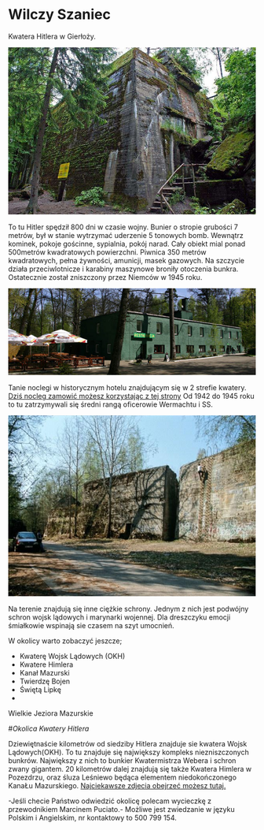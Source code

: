 # Wilczy Szaniec

Kwatera Hitlera w Gierłoży.

![Kwatera Hitlera](wilczy1.jpg)

To tu Hitler spędził 800 dni w czasie wojny. Bunier o stropie grubości 7 metrów, 
był w stanie wytrzymać uderzenie 5 tonowych bomb. Wewnątrz kominek, pokoje gościnne,
sypialnia, pokój narad. Cały obiekt mial ponad 500metrów kwadratowych powierzchni.
Piwnica 350 metrów kwadratowych, pełna żywności, amunicji, masek gazowych. 
Na szczycie działa przeciwlotnicze i karabiny maszynowe broniły otoczenia bunkra.
Ostatecznie został zniszczony przez Niemców w 1945 roku.

![Baza noclegowa](wilczy3.jpg)

Tanie noclegi w historycznym hotelu znajdującym się w 2 strefie kwatery.
[Dziś nocleg zamowić możesz korzystając z tej strony](http://wolfsschanze.pl/ "Tytuł")
Od 1942 do 1945 roku to tu zatrzymywali się średni rangą oficerowie Wermachtu i SS.

![Inne bunkry ciężkie](wilczy2.jpg)

Na terenie znajdują się inne ciężkie schrony. 
Jednym z nich jest podwójny schron wojsk lądowych i marynarki wojennej.
Dla dreszczyku emocji śmiałkowie wspinają sie czasem na szyt umocnień.

W okolicy warto zobaczyć jeszcze;
<ul>
<li>Kwaterę Wojsk Lądowych (OKH)</li>
<li>Kwatere Himlera</li>
<li>Kanał Mazurski</li>
<li>Twierdzę Bojen</li>
<li>Świętą Lipkę<li/li>
</ul>Wielkie Jeziora Mazurskie

#*Okolica Kwatery Hitlera*

Dziewiętnaście kilometrów od siedziby Hitlera znajduje sie kwatera Wojsk Lądowych(OKH).
To tu znajduje się największy kompleks niezniszczonych bunkrów.
Największy z nich to bunkier Kwatermistrza Webera i schron zwany gigantem.
20 kilometrów dalej znajdują się także Kwatera Himlera w Pozezdrzu, 
oraz śluza Leśniewo będąca elementem niedokończonego KanaŁu Mazurskiego.
[Najciekawsze zdjecia obejrzeć możesz tutaj.](https://www.google.pl/search?q=mamerki&biw=1127&bih=588&tbm=isch&imgil=jmcxDgDIe5TFNM%253A%253BSYFTjyyEmyisoM%253Bhttp%25253A%25252F%25252Fmazury.info.pl%25252Fatrakcje%25252Fmamerki%25252F&source=iu&pf=m&fir=jmcxDgDIe5TFNM%253A%252CSYFTjyyEmyisoM%252C_&usg=__mLqd9_wVclRRaZ0Fm3VHNy8vfiA%3D&dpr=1&ved=0ahUKEwiH4t_ij9DMAhVD_iwKHYaXC4EQyjcILA&ei=hiYyV4eHF8P8swGGr66ICA#imgrc=jmcxDgDIe5TFNM%3A)

-Jeśli checie Państwo odwiedzić okolicę polecam wycieczkę z przewodnikiem Marcinem Puciato.-
Możliwe jest zwiedzanie w języku Polskim i Angielskim, nr kontaktowy to 500 799 154.

